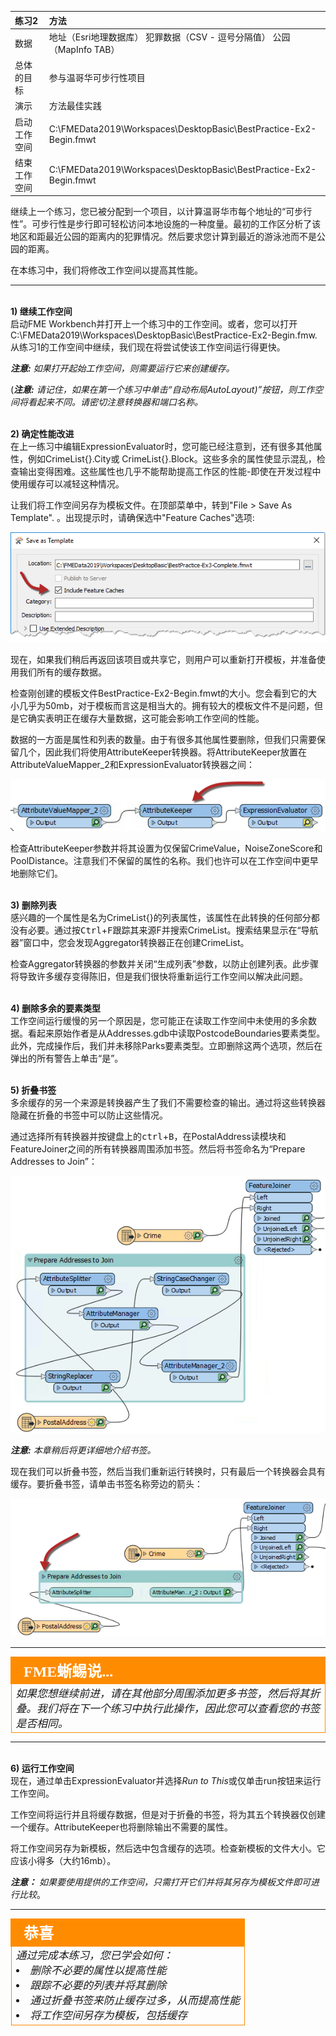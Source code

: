 |  练习2 |  方法 |
| :--- | :--- |
| 数据 | 地址（Esri地理数据库） 犯罪数据（CSV - 逗号分隔值） 公园（MapInfo TAB） |
| 总体的目标 | 参与温哥华可步行性项目 |
| 演示 | 方法最佳实践 |
| 启动工作空间 | C:\FMEData2019\Workspaces\DesktopBasic\BestPractice-Ex2-Begin.fmwt |
| 结束工作空间 | C:\FMEData2019\Workspaces\DesktopBasic\BestPractice-Ex2-Begin.fmwt |

继续上一个练习，您已被分配到一个项目，以计算温哥华市每个地址的“可步行性”。可步行性是步行即可轻松访问本地设施的一种度量。最初的工作区分析了该地区和距最近公园的距离内的犯罪情况。然后要求您计算到最近的游泳池而不是公园的距离。

在本练习中，我们将修改工作空间以提高其性能。

---

<br>**1) 继续工作空间**
<br>启动FME Workbench并打开上一个练习中的工作空间。或者，您可以打开
C:\FMEData2019\Workspaces\DesktopBasic\BestPractice-Ex2-Begin.fmw. 从练习1的工作空间中继续，我们现在将尝试使该工作空间运行得更快。

***注意:*** *如果打开起始工作空间，则需要运行它来创建缓存。*

(***注意:*** *请记住，如果在第一个练习中单击“自动布局AutoLayout)”按钮，则工作空间将看起来不同。请密切注意转换器和端口名称。*


<br>**2) 确定性能改进**
<br>在上一练习中编辑ExpressionEvaluator时，您可能已经注意到，还有很多其他属性，例如CrimeList{}.City或 CrimeList{}.Block。这些多余的属性使显示混乱，检查输出变得困难。这些属性也几乎不能帮助提高工作区的性能-即使在开发过程中使用缓存可以减轻这种情况。

让我们将工作空间另存为模板文件。在顶部菜单中，转到"File &gt; Save As Template". 。出现提示时，请确保选中"Feature Caches"选项:

![](./Images/Img5.219.Ex3.SaveCaches.png)


现在，如果我们稍后再返回该项目或共享它，则用户可以重新打开模板，并准备使用我们所有的缓存数据。

检查刚创建的模板文件BestPractice-Ex2-Begin.fmwt的大小。您会看到它的大小几乎为50mb，对于模板而言这是相当大的。拥有较大的模板文件不是问题，但是它确实表明正在缓存大量数据，这可能会影响工作空间的性能。

数据的一方面是属性和列表的数量。由于有很多其他属性要删除，但我们只需要保留几个，因此我们将使用AttributeKeeper转换器。将AttributeKeeper放置在AttributeValueMapper_2和ExpressionEvaluator转换器之间：

![](./Images/Img5.209.Ex2.AttributeKeeper.png)

检查AttributeKeeper参数并将其设置为仅保留CrimeValue，NoiseZoneScore和PoolDistance。注意我们不保留的属性的名称。我们也许可以在工作空间中更早地删除它们。

<br>**3) 删除列表**
<br>感兴趣的一个属性是名为CrimeList{}的列表属性，该属性在此转换的任何部分都没有必要。通过按<kbd>Ctrl</kbd>+<kbd>F</kbd>跟踪其来源F并搜索CrimeList。搜索结果显示在“导航器”窗口中，您会发现Aggregator转换器正在创建CrimeList。

检查Aggregator转换器的参数并关闭“生成列表”参数，以防止创建列表。此步骤将导致许多缓存变得陈旧，但是我们很快将重新运行工作空间以解决此问题。


<br>**4) 删除多余的要素类型**
<br>工作空间运行缓慢的另一个原因是，您可能正在读取工作空间中未使用的多余数据。看起来原始作者是从Addresses.gdb中读取PostcodeBoundaries要素类型。此外，完成操作后，我们并未移除Parks要素类型。立即删除这两个选项，然后在弹出的所有警告上单击“是”。


<br>**5) 折叠书签**
<br>多余缓存的另一个来源是转换器产生了我们不需要检查的输出。通过将这些转换器隐藏在折叠的书签中可以防止这些情况。

通过选择所有转换器并按键盘上的<kbd>ctrl</kbd>+<kbd>B</kbd>，在PostalAddress读模块和FeatureJoiner之间的所有转换器周围添加书签。然后将书签命名为“Prepare Addresses to Join”：

![](./Images/Img5.210.Ex2.AddABookmark.png)

***注意:*** *本章稍后将更详细地介绍书签。*

现在我们可以折叠书签，然后当我们重新运行转换时，只有最后一个转换器会具有缓存。要折叠书签，请单击书签名称旁边的箭头：

![](./Images/Img5.211.Ex2.CollapsedBookmarks.png)

---

<!--Tip Section-->

<table style="border-spacing: 0px">
<tr>
<td style="vertical-align:middle;background-color:darkorange;border: 2px solid darkorange">
<i class="fa fa-info-circle fa-lg fa-pull-left fa-fw" style="color:white;padding-right: 12px;vertical-align:text-top"></i>
<span style="color:white;font-size:x-large;font-weight: bold;font-family:serif">FME蜥蜴说...</span>
</td>
</tr>

<tr>
<td style="border: 1px solid darkorange">
<span style="font-family:serif; font-style:italic; font-size:larger">
如果您想继续前进，请在其他部分周围添加更多书签，然后将其折叠。我们将在下一个练习中执行此操作，因此您可以查看您的书签是否相同。
</td>
</tr>
</table>

---

<br>**6) 运行工作空间**
<br>现在，通过单击ExpressionEvaluator并选择*Run to This*或仅单击run按钮来运行工作空间。

工作空间将运行并且将缓存数据，但是对于折叠的书签，将为其五个转换器仅创建一个缓存。AttributeKeeper也将删除输出不需要的属性。

将工作空间另存为新模板，然后选中包含缓存的选项。检查新模板的文件大小。它应该小得多（大约16mb）。

***注意：***  *如果要使用提供的工作空间，只需打开它们并将其另存为模板文件即可进行比较*。


---

<!--Exercise Congratulations Section-->

<table style="border-spacing: 0px">
<tr>
<td style="vertical-align:middle;background-color:darkorange;border: 2px solid darkorange">
<i class="fa fa-thumbs-o-up fa-lg fa-pull-left fa-fw" style="color:white;padding-right: 12px;vertical-align:text-top"></i>
<span style="color:white;font-size:x-large;font-weight: bold;font-family:serif">恭喜</span>
</td>
</tr>

<tr>
<td style="border: 1px solid darkorange">
<span style="font-family:serif; font-style:italic; font-size:larger">
通过完成本练习，您已学会如何： 
<br>
<li>删除不必要的属性以提高性能</li>
<li>跟踪不必要的列表并将其删除</li>
<li>通过折叠书签来防止缓存过多，从而提高性能</li>
<li>将工作空间另存为模板，包括缓存</li></ul>
</span>
</td>
</tr>
</table>
